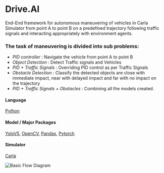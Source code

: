 
# Drive.AI

End-End framework for autonomous maneuvering of vehicles in Carla Simulator 
from point A to point B on a predefined trajectory following traffic signals 
and interacting appropriately with environment agents. 
### The task of maneuvering is divided into sub problems: 


- *PID controller* : Navigate the vehicle from point A to point B
- *Object Detection* : Detect Traffic signals and Vehicles
- *PID + Traffic Signals* : Overriding PID control as per Traffic Signals
- *Obstacle Detection* : Classify the detected objects are close with immediate impact, near with delayed impact and far with no impact on the trajectory
- *PID + Traffic Signals + Obstacles* : Combining all the models created.


#### Language

[Python](https://linktodocumentation)

#### Model / Major Packages
[YoloV5](https://github.com/ultralytics/yolov5),
[OpenCV](https://opencv.org/),
[Pandas](https://pandas.pydata.org/),
[Pytorch](https://pytorch.org/)

#### Simulator
[Carla](https://carla.org/)


![Basic Flow Diagram](https://github.com/shivanshu1641/Drive.AI/blob/main/Project%20Model.png?raw=true)

